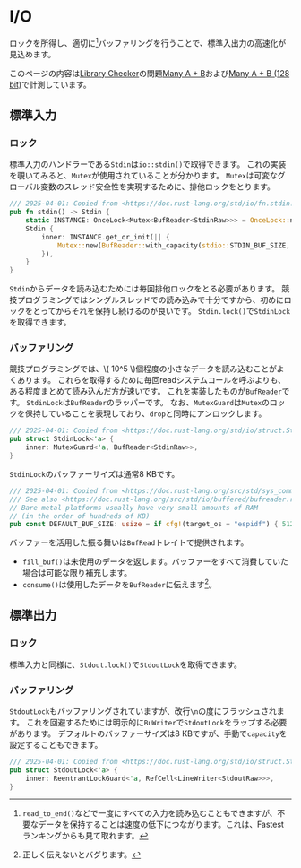 # I/O

ロックを所得し、適切に[^note-buffer-size]バッファリングを行うことで、標準入出力の高速化が見込めます。

このページの内容は[Library Checker](https://judge.yosupo.jp/)の問題[Many A + B](https://judge.yosupo.jp/problem/many_aplusb)および[Many A + B (128 bit)](https://judge.yosupo.jp/problem/many_aplusb_128bit)で計測しています。

[^note-buffer-size]: `read_to_end()`などで一度にすべての入力を読み込むこともできますが、不要なデータを保持することは速度の低下につながります。これは、Fastestランキングからも見て取れます。

## 標準入力

### ロック

標準入力のハンドラーである`Stdin`は`io::stdin()`で取得できます。
これの実装を覗いてみると、`Mutex`が使用されていることが分かります。
`Mutex`は可変なグローバル変数のスレッド安全性を実現するために、排他ロックをとります。

```rust
/// 2025-04-01: Copied from <https://doc.rust-lang.org/std/io/fn.stdin.html>
pub fn stdin() -> Stdin {
    static INSTANCE: OnceLock<Mutex<BufReader<StdinRaw>>> = OnceLock::new();
    Stdin {
        inner: INSTANCE.get_or_init(|| {
            Mutex::new(BufReader::with_capacity(stdio::STDIN_BUF_SIZE, stdin_raw()))
        }),
    }
}
```

`Stdin`からデータを読み込むためには毎回排他ロックをとる必要があります。
競技プログラミングではシングルスレッドでの読み込みで十分ですから、初めにロックをとってからそれを保持し続けるのが良いです。
`Stdin.lock()`で`StdinLock`を取得できます。

### バッファリング

競技プログラミングでは、\\( 10^5 \\)個程度の小さなデータを読み込むことがよくあります。
これらを取得するために毎回readシステムコールを呼ぶよりも、ある程度まとめて読み込んだ方が速いです。
これを実装したものが`BufReader`です。
`StdinLock`は`BufReader`のラッパーです。
なお、`MutexGuard`は`Mutex`のロックを保持していることを表現しており、`drop`と同時にアンロックします。

```rust
/// 2025-04-01: Copied from <https://doc.rust-lang.org/std/io/struct.StdinLock.html>
pub struct StdinLock<'a> {
    inner: MutexGuard<'a, BufReader<StdinRaw>>,
}
```

`StdinLock`のバッファーサイズは通常8 KBです。

```rust
/// 2025-04-01: Copied from <https://doc.rust-lang.org/src/std/sys_common/io.rs.html>
/// See also <https://doc.rust-lang.org/src/std/io/buffered/bufreader.rs.html>.
// Bare metal platforms usually have very small amounts of RAM
// (in the order of hundreds of KB)
pub const DEFAULT_BUF_SIZE: usize = if cfg!(target_os = "espidf") { 512 } else { 8 * 1024 };
```

バッファーを活用した振る舞いは`BufRead`トレイトで提供されます。

- `fill_buf()`は未使用のデータを返します。バッファーをすべて消費していた場合は可能な限り補充します。
- `consume()`は使用したデータを`BufReader`に伝えます[^note-consume]。

[^note-consume]: 正しく伝えないとバグります。

## 標準出力

### ロック

標準入力と同様に、`Stdout.lock()`で`StdoutLock`を取得できます。

### バッファリング

`StdoutLock`もバッファリングされていますが、改行`\n`の度にフラッシュされます。
これを回避するためには明示的に`BuWriter`で`StdoutLock`をラップする必要があります。
デフォルトのバッファーサイズは8 KBですが、手動で`capacity`を設定することもできます。

```rust
/// 2025-04-01: Copied from <https://doc.rust-lang.org/std/io/struct.StdoutLock.html>
pub struct StdoutLock<'a> {
    inner: ReentrantLockGuard<'a, RefCell<LineWriter<StdoutRaw>>>,
}
```
